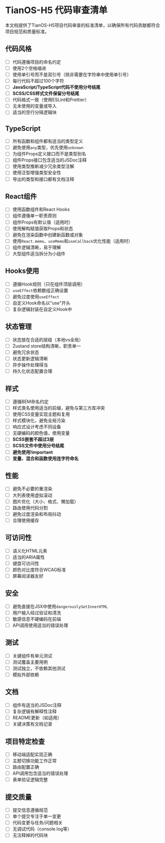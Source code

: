 # TianOS-H5 代码审查清单

本文档提供了TianOS-H5项目代码审查的标准清单，以确保所有代码贡献都符合项目规范和质量标准。

## 代码风格

- [ ] 代码遵循项目的命名约定
- [ ] 使用2个空格缩进
- [ ] 使用单引号而不是双引号（除非需要在字符串中使用单引号）
- [ ] 每行代码不超过100个字符
- [ ] **JavaScript/TypeScript代码不使用分号结尾**
- [ ] **SCSS/CSS样式文件保留分号结尾**
- [ ] 代码格式一致（使用ESLint和Prettier）
- [ ] 无未使用的变量或导入
- [ ] 适当的空行分隔逻辑块

## TypeScript

- [ ] 所有函数和组件都有适当的类型定义
- [ ] 避免使用`any`类型，优先使用`unknown`
- [ ] 为组件Props定义接口而不是类型别名
- [ ] 组件Props接口包含适当的JSDoc注释
- [ ] 使用类型推断减少冗余类型注解
- [ ] 使用泛型增强类型安全性
- [ ] 导出的类型和接口都有文档注释

## React组件

- [ ] 使用函数组件和React Hooks
- [ ] 组件遵循单一职责原则
- [ ] 组件Props有默认值（适用时）
- [ ] 使用解构赋值获取Props和状态
- [ ] 避免在渲染函数中创建新函数或对象
- [ ] 使用`React.memo`、`useMemo`和`useCallback`优化性能（适用时）
- [ ] 组件逻辑清晰，易于理解
- [ ] 大型组件适当拆分为小组件

## Hooks使用

- [ ] 遵循Hook规则（只在组件顶层调用）
- [ ] `useEffect`依赖数组正确设置
- [ ] 避免过度使用`useEffect`
- [ ] 自定义Hook命名以"use"开头
- [ ] 复杂逻辑封装在自定义Hook中

## 状态管理

- [ ] 状态放在合适的层级（本地vs全局）
- [ ] Zustand store结构清晰，职责单一
- [ ] 避免冗余状态
- [ ] 状态更新逻辑清晰
- [ ] 异步操作处理得当
- [ ] 持久化状态配置合理

## 样式

- [ ] 遵循BEM命名约定
- [ ] 样式类名使用适当的前缀，避免与第三方库冲突
- [ ] 使用CSS变量实现主题和复用
- [ ] 样式模块化，避免全局污染
- [ ] 响应式设计考虑不同设备
- [ ] 无硬编码的颜色值，使用变量
- [ ] **SCSS嵌套不超过3层**
- [ ] **SCSS文件中使用分号结尾**
- [ ] **避免使用!important**
- [ ] **变量、混合和函数使用连字符命名**

## 性能

- [ ] 避免不必要的重渲染
- [ ] 大列表使用虚拟滚动
- [ ] 图片优化（大小、格式、懒加载）
- [ ] 路由使用代码分割
- [ ] 避免过度渲染和布局抖动
- [ ] 合理使用缓存

## 可访问性

- [ ] 语义化HTML元素
- [ ] 适当的ARIA属性
- [ ] 键盘可访问性
- [ ] 颜色对比度符合WCAG标准
- [ ] 屏幕阅读器友好

## 安全

- [ ] 避免直接在JSX中使用`dangerouslySetInnerHTML`
- [ ] 用户输入经过验证和清洗
- [ ] 敏感信息不硬编码在前端
- [ ] API调用使用适当的错误处理

## 测试

- [ ] 关键组件有单元测试
- [ ] 测试覆盖主要用例
- [ ] 测试独立，不依赖其他测试
- [ ] 模拟外部依赖

## 文档

- [ ] 组件有适当的JSDoc注释
- [ ] 复杂逻辑有解释性注释
- [ ] README更新（如适用）
- [ ] 关键决策有文档记录

## 项目特定检查

- [ ] 移动端适配实现正确
- [ ] 主题切换功能工作正常
- [ ] 路由配置正确
- [ ] API调用包含适当的错误处理
- [ ] 表单验证逻辑完整

## 提交质量

- [ ] 提交信息遵循规范
- [ ] 单个提交专注于单一变更
- [ ] 代码变更与任务/问题相关
- [ ] 无调试代码（console.log等）
- [ ] 无注释掉的代码块